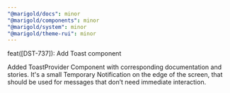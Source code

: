 ```yaml
---
"@marigold/docs": minor
"@marigold/components": minor
"@marigold/system": minor
"@marigold/theme-rui": minor
---
```


feat([DST-737]): Add Toast component

Added ToastProvider Component with corresponding documentation and stories. It's a small Temporary Notification on the edge of the screen, that should be used for messages that don’t need immediate interaction.
